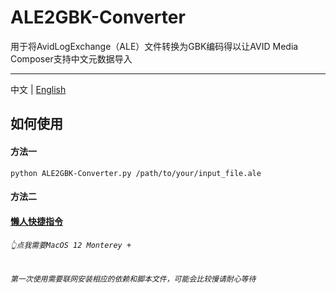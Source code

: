 # ALE2GBK-Converter
用于将AvidLogExchange（ALE）文件转换为GBK编码得以让AVID Media Composer支持中文元数据导入

---

中文 | [English](./README_en.md) 


## 如何使用
#### 方法一
```console
python ALE2GBK-Converter.py /path/to/your/input_file.ale
```

#### 方法二
#### [懒人快捷指令](https://www.icloud.com/shortcuts/58f813f9781b4d9198b4655c2dc6633d)
###### `👆点我需要MacOS 12 Monterey +`
###### `第一次使用需要联网安装相应的依赖和脚本文件，可能会比较慢请耐心等待`   